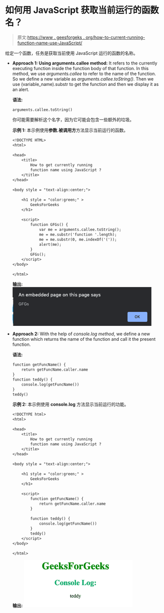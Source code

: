 # 如何用 JavaScript 获取当前运行的函数名？

> 原文:[https://www . geesforgeks . org/how-to-current-running-function-name-use-JavaScript/](https://www.geeksforgeeks.org/how-to-get-currently-running-function-name-using-javascript/)

给定一个函数，任务是获取当前使用 JavaScript 运行的函数的名称。

*   **Approach 1: Using arguments.callee method:** It refers to the currently executing function inside the function body of that function. In this method, we use *arguments.callee* to refer to the name of the function. So we define a new variable as *arguments.callee.toString()*. Then we use (variable_name).substr to get the function and then we display it as an alert.

    **语法:**

    ```
    arguments.callee.toString()
    ```

    你可能需要解析这个名字，因为它可能会包含一些额外的垃圾。

    **示例 1:** 本示例使用**参数.被调用方**方法显示当前运行的函数。

    ```
    <!DOCTYPE HTML>
    <html> 

    <head> 
        <title> 
            How to get currently running
            function name using JavaScript ?
        </title> 
    </head> 

    <body style = "text-align:center;"> 

        <h1 style = "color:green;" > 
            GeeksForGeeks 
        </h1> 

        <script> 
            function GFGs() {
                var me = arguments.callee.toString();
                me = me.substr('function '.length);     
                me = me.substr(0, me.indexOf('('));     
                alert(me);
            }
            GFGs();         
        </script> 
    </body> 

    </html>
    ```

    **输出:**
    ![](img/0a7dba3174ff6e22ecdac6adcf851370.png)

*   **Approach 2:** With the help of *console.log method*, we define a new function which returns the name of the function and call it the present function.

    **语法:**

    ```
    function getFuncName() {
        return getFuncName.caller.name
    }
    function teddy() { 
        console.log(getFuncName())
    }
    teddy()
    ```

    **示例 2:** 本示例使用 **console.log** 方法显示当前运行的功能。

    ```
    <!DOCTYPE html>
    <html> 

    <head>
        <title> 
            How to get currently running
            function name using JavaScript ?
        </title> 
    </head> 

    <body style = "text-align:center;"> 

        <h1 style = "color:green;" > 
            GeeksForGeeks 
        </h1> 

        <script> 
            function getFuncName() {
                return getFuncName.caller.name
            }

            function teddy() { 
                console.log(getFuncName())
            }
            teddy()     
        </script> 
    </body> 

    </html>
    ```

    **输出:**
    ![](img/1e6633c2fa6ad7a9315924916bf74f63.png)